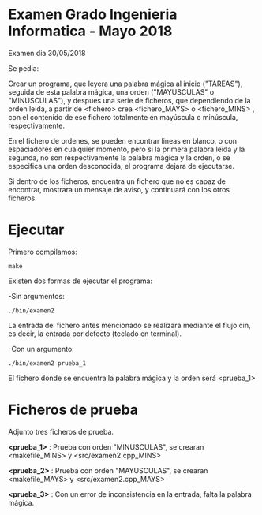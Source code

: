 # Examen Grado Ingenieria Informatica - Mayo 2018

Examen dia 30/05/2018

Se pedia:

Crear un programa, que leyera una palabra mágica al inicio ("TAREAS"), seguida de esta palabra mágica, una orden ("MAYUSCULAS" o "MINUSCULAS"), y despues una serie de ficheros, que dependiendo de la orden leida, a partir de \<fichero> crea \<fichero_MAYS> o \<fichero_MINS> , con el contenido de ese fichero totalmente en mayúscula o minúscula, respectivamente.

En el fichero de ordenes, se pueden encontrar lineas en blanco, o con espaciadores en cualquier momento, pero si la primera palabra leida y la segunda, no son respectivamente la palabra mágica y la orden, o se especifica una orden desconocida, el programa dejara de ejecutarse.

Si dentro de los ficheros, encuentra un fichero que no es capaz de encontrar, mostrara un mensaje de aviso, y continuará con los otros ficheros.

# Ejecutar

Primero compilamos:

`make`

Existen dos formas de ejecutar el programa:

-Sin argumentos:

`./bin/examen2`

La entrada del fichero antes mencionado se realizara mediante el flujo cin, es decir, la entrada por defecto (teclado en terminal).

-Con un argumento:

`./bin/examen2 prueba_1`

El fichero donde se encuentra la palabra mágica y la orden será \<prueba_1>

# Ficheros de prueba

Adjunto tres ficheros de prueba.

**\<prueba_1>** : Prueba con orden "MINUSCULAS", se crearan \<makefile_MINS> y \<src/examen2.cpp_MINS>

**\<prueba_2>** : Prueba con orden "MAYUSCULAS", se crearan \<makefile_MAYS> y \<src/examen2.cpp_MAYS>

**\<prueba_3>** : Con un error de inconsistencia en la entrada, falta la palabra mágica.

